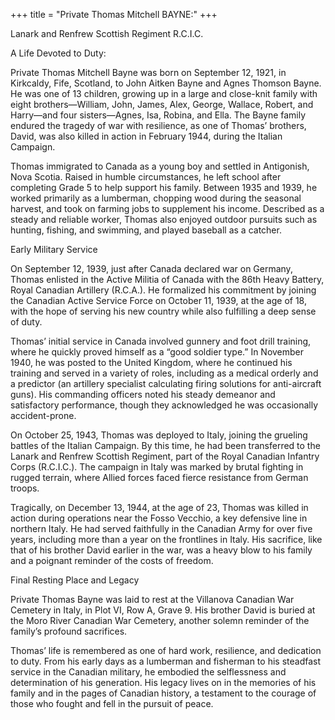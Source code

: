 +++
title = "Private Thomas Mitchell BAYNE:"
+++

Lanark and Renfrew Scottish Regiment R.C.I.C.

A Life Devoted to Duty:

Private Thomas Mitchell Bayne was born on September 12, 1921, in Kirkcaldy, Fife, Scotland, to John Aitken Bayne and Agnes Thomson Bayne. He was one of 13 children, growing up in a large and close-knit family with eight brothers—William, John, James, Alex, George, Wallace, Robert, and Harry—and four sisters—Agnes, Isa, Robina, and Ella. The Bayne family endured the tragedy of war with resilience, as one of Thomas’ brothers, David, was also killed in action in February 1944, during the Italian Campaign.

Thomas immigrated to Canada as a young boy and settled in Antigonish, Nova Scotia. Raised in humble circumstances, he left school after completing Grade 5 to help support his family. Between 1935 and 1939, he worked primarily as a lumberman, chopping wood during the seasonal harvest, and took on farming jobs to supplement his income. Described as a steady and reliable worker, Thomas also enjoyed outdoor pursuits such as hunting, fishing, and swimming, and played baseball as a catcher.

Early Military Service

On September 12, 1939, just after Canada declared war on Germany, Thomas enlisted in the Active Militia of Canada with the 86th Heavy Battery, Royal Canadian Artillery (R.C.A.). He formalized his commitment by joining the Canadian Active Service Force on October 11, 1939, at the age of 18, with the hope of serving his new country while also fulfilling a deep sense of duty.

Thomas’ initial service in Canada involved gunnery and foot drill training, where he quickly proved himself as a “good soldier type.” In November 1940, he was posted to the United Kingdom, where he continued his training and served in a variety of roles, including as a medical orderly and a predictor (an artillery specialist calculating firing solutions for anti-aircraft guns). His commanding officers noted his steady demeanor and satisfactory performance, though they acknowledged he was occasionally accident-prone.

On October 25, 1943, Thomas was deployed to Italy, joining the grueling battles of the Italian Campaign. By this time, he had been transferred to the Lanark and Renfrew Scottish Regiment, part of the Royal Canadian Infantry Corps (R.C.I.C.). The campaign in Italy was marked by brutal fighting in rugged terrain, where Allied forces faced fierce resistance from German troops.

Tragically, on December 13, 1944, at the age of 23, Thomas was killed in action during operations near the Fosso Vecchio, a key defensive line in northern Italy. He had served faithfully in the Canadian Army for over five years, including more than a year on the frontlines in Italy. 
His sacrifice, like that of his brother David earlier in the war, was a heavy blow to his family and a poignant reminder of the costs of freedom.

Final Resting Place and Legacy

Private Thomas Bayne was laid to rest at the Villanova Canadian War Cemetery in Italy, in Plot VI, Row A, Grave 9. 
His brother David is buried at the Moro River Canadian War Cemetery, another solemn reminder of the family’s profound sacrifices.

Thomas’ life is remembered as one of hard work, resilience, and dedication to duty. From his early days as a lumberman and fisherman to his steadfast service in the Canadian military, he embodied the selflessness and determination of his generation. 
His legacy lives on in the memories of his family and in the pages of Canadian history, a testament to the courage of those who fought and fell in the pursuit of peace.

